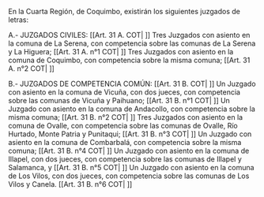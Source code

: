 En la Cuarta Región, de Coquimbo, existirán los siguientes juzgados de letras:

A.- JUZGADOS CIVILES: [[Art. 31 A. COT| ]]
Tres Juzgados con asiento en la comuna de La Serena, con competencia sobre las comunas de La Serena y La Higuera; [[Art. 31 A. n°1 COT| ]]
Tres Juzgados con asiento en la comuna de Coquimbo, con competencia sobre la misma comuna; [[Art. 31 A. n°2 COT| ]]

B.- JUZGADOS DE COMPETENCIA COMÚN: [[Art. 31 B. COT| ]]
Un Juzgado con asiento en la comuna de Vicuña, con dos jueces, con competencia sobre las comunas de Vicuña y Paihuano; [[Art. 31 B. n°1 COT| ]]
Un Juzgado con asiento en la comuna de Andacollo, con competencia sobre la misma comuna; [[Art. 31 B. n°2 COT| ]]
Tres Juzgados con asiento en la comuna de Ovalle, con competencia sobre las comunas de Ovalle, Río Hurtado, Monte Patria y Punitaqui; [[Art. 31 B. n°3 COT| ]]
Un Juzgado con asiento en la comuna de Combarbalá, con competencia sobre la misma comuna; [[Art. 31 B. n°4 COT| ]]
Un Juzgado con asiento en la comuna de Illapel, con dos jueces, con competencia sobre las comunas de Illapel y Salamanca, y [[Art. 31 B. n°5 COT| ]]
Un Juzgado con asiento en la comuna de Los Vilos, con dos jueces, con competencia sobre las comunas de Los Vilos y Canela. [[Art. 31 B. n°6 COT| ]]